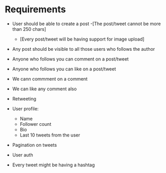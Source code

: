 # Requirements

- User should be able to create a post
    -[The post/tweet cannot be more than 250 chars]
    - [Every post/tweet will be having support for image upload]

- Any post should be visible to all those users who follows the author
- Anyone who follows you can comment on a post/tweet
- Anyone who follows you can like on a post/tweet
- We cann commment on a comment
- We can like any comment also
- Retweeting
 
- User profile:
    - Name
    - Follower count
    - Bio
    - Last 10 tweets from the user

- Pagination on tweets
- User auth

- Every tweet might be having a hashtag